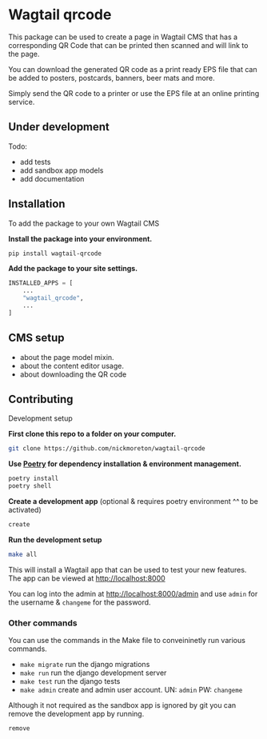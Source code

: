 # Wagtail qrcode

This package can be used to create a page in Wagtail CMS that has a corresponding QR Code that can be printed then scanned and will link to the page.

You can download the generated QR code as a print ready EPS file that can be added to posters, postcards, banners, beer mats and more.

Simply send the QR code to a printer or use the EPS file at an online printing service.

## Under development

Todo:
- add tests
- add sandbox app models
- add documentation

## Installation

To add the package to your own Wagtail CMS

**Install the package into your environment.**

```bash
pip install wagtail-qrcode
```

**Add the package to your site settings.**

```python
INSTALLED_APPS = [
    ...
    "wagtail_qrcode",
    ...
]
```

## CMS setup

- about the page model mixin.
- about the content editor usage.
- about downloading the QR code

## Contributing

Development setup

**First clone this repo to a folder on your computer.**

```bash
git clone https://github.com/nickmoreton/wagtail-qrcode
```

**Use [Poetry](https://python-poetry.org) for dependency installation & environment management.**

```bash
poetry install
poetry shell
```

**Create a development app** (optional & requires poetry environment ^^ to be activated)

```bash
create
```

**Run the development setup**

```bash
make all
```

This will install a Wagtail app that can be used to test your new features. The app can be viewed at <http://localhost:8000>

You can log into the admin at <http://localhost:8000/admin> and use `admin` for the username & `changeme` for the password.

### Other commands

You can use the commands in the Make file to conveininetly run various commands.

- `make migrate` run the django migrations
- `make run` run the django development server
- `make test` run the django tests
- `make admin` create and admin user account. UN: `admin` PW: `changeme`

Although it not required as the sandbox app is ignored by git you can remove the development app by running.

```bash
remove
```
